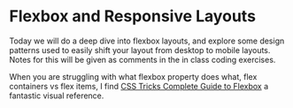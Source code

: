 # Flexbox and Responsive Layouts

Today we will do a deep dive into flexbox layouts, and explore some design patterns used to easily shift your layout from desktop to mobile layouts. Notes for this will be given as comments in the in class coding exercises.

When you are struggling with what flexbox property does what, flex containers vs flex items, I find [CSS Tricks Complete Guide to Flexbox](https://css-tricks.com/snippets/css/a-guide-to-flexbox/) a fantastic visual reference.
